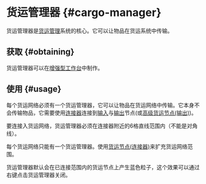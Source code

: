 # 货运管理器 {#cargo-manager}

货运管理器是[货运管理](/Cargo-Management)系统的核心。它可以让物品在货运系统中传输。

## 获取 {#obtaining}

货运管理器可以在[增强型工作台](/Enhanced-Crafting-Table)中制作。

## 使用 {#usage}

每个货运网络必须有一个货运管理器，它可以让物品在货运网络中传输。它本身不会传输物品，它需要使用[连接器](/Connector-Node)连接到[输入](/Input-Node)与[输出](/Output-Node)节点(或[高级货运节点(输出)](/Advanced-Output-Node))。

要连接入货运网络，货运管理器必须在连接器附近的6格直线范围内（不能是对角线）。

每个货运网络只能有一个货运管理器。使用[货运节点(连接器)](/Connector-Node)来扩充货运网络范围。

货运管理器默认会在已连接范围内的货运节点上产生蓝色粒子，这个效果可以通过右键点击货运管理器关闭。
